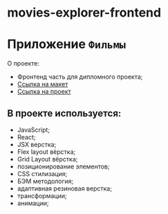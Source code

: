 # movies-explorer-frontend

# Приложение `Фильмы`
О проекте:
* Фронтенд часть для дипломного проекта;
* [Ссылка на макет](https://www.figma.com/file/1yb9M9rGo2uV5TRIWnpuJB/Diploma-Julia-Nazarova?node-id=932%3A2802)
* [Ссылка на проект](movies-diploma.nomoredomains.monster)

## В проекте используется:
* JavaScript;
* React;
* JSX верстка;
* Flex layout вёрстка;
* Grid Layout вёрстка;
* позиционирование элементов;
* CSS стилизация;
* БЭМ методология;
* адаптивная резиновая верстка;
* трансформации;
* анимации;